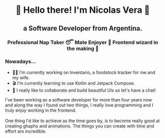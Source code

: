 <h1 align="center">🐤 Hello there! I'm Nicolas Vera 🐤</h1>

<h2 align="center">a Software Developer from Argentina. </h2>
<h3 align="center">Professional Nap Taker 😴 Mate Enjoyer 🧉 Frontend wizard in the making 🧙</h3>
<h3> Nowadays... </h3>

- 🏋️‍♀️ I’m currently working on Inventario, a foodstock tracker for me and my wife.
- 🎬 I’m currently learning to use Kotlin and Jetpack Compose.
- 🥳 I really like to collaborate and build beautiful UIs so let's have a chat!

<p>I've been working as a software developer for more than four years now and along the way I found out two things, I really love programming and I truly enjoy working in the frontend.
  <br><br> One thing I'd like to achieve as the time goes by, is to become really good at creating ghaphs and animations. The things you can create with time and effort are incredible.</p>

<!--
**queondatodotranqui/queondatodotranqui** is a ✨ _special_ ✨ repository because its `README.md` (this file) appears on your GitHub profile.



Here are some ideas to get you started:


- 🤔 I’m looking for help with ...
- 💬 Ask me about ...
- 📫 How to reach me: ...
- 😄 Pronouns: ...
- ⚡ Fun fact: ...
-->
